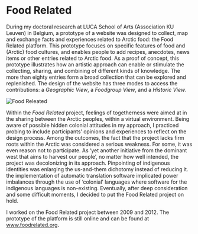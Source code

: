 # Food Related

During my doctoral research at LUCA School of Arts (Association KU Leuven) in Belgium, a prototype of a website was designed to collect, map and exchange facts and experiences related to Arctic food: the Food Related platform. This prototype focuses on specific features of food and (Arctic) food cultures, and enables people to add recipes, anecdotes, news items or other entries related to Arctic food. As a proof of concept, this prototype illustrates how an artistic approach can enable or stimulate the collecting, sharing, and combining of different kinds of knowledge. The more than eighty entries form a broad collection that can be explored and replenished. The design of the website has three modes to access the contributions: a *Geographic View*, a *Foodgroup View*, and a *Historic View*.

![Food Releated](assets/images/FoodRelated.jpg)

Within the *Food Related* project, feelings of togetherness were aimed at in the sharing between the Arctic peoples, within a virtual environment. Being aware of possible hidden colonial attitudes in my approach, I practiced probing to include participants’ opinions and experiences to reflect on the design process. Among the outcomes, the fact that the project lacks firm roots within the Arctic was considered a serious weakness. For some, it was even reason not to participate. As ‘yet another initiative from the dominant west that aims to harvest our people’, no matter how well intended, the project was decolonizing in its approach. Pinpointing of indigenous identities was enlarging the us-and-them dichotomy instead of reducing it. the implementation of automatic translation software implicated power imbalances through the use of ‘colonial’ languages where software for the indigenous languages is non-existing. Eventually, after deep consideration and some difficult moments, I decided to put the Food Related project on hold.

I worked on the Food Related project between 2009 and 2012. The prototype of the platform is still online and can be found at
<a href="http://www.foodrelated.org" target="_blank">www.foodrelated.org</a>.

<br>
<br>
<br>
